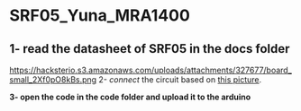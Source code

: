 # SRF05_Yuna_MRA1400
##  1- read the datasheet of SRF05 in the docs folder
https://hacksterio.s3.amazonaws.com/uploads/attachments/327677/board_small_2Xf0pO8kBs.png
2- _connect_ the circuit based on [this picture](https://hacksterio.s3.amazonaws.com/uploads/attachments/327677/board_small_2Xf0pO8kBs.png).

**3- open the code in the code folder and upload it to the arduino**
